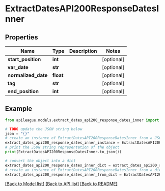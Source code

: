 # ExtractDatesAPI200ResponseDatesInner


## Properties

Name | Type | Description | Notes
------------ | ------------- | ------------- | -------------
**start_position** | **int** |  | [optional] 
**var_date** | **str** |  | [optional] 
**normalized_date** | **float** |  | [optional] 
**tag** | **str** |  | [optional] 
**end_position** | **int** |  | [optional] 

## Example

```python
from apileague.models.extract_dates_api200_response_dates_inner import ExtractDatesAPI200ResponseDatesInner

# TODO update the JSON string below
json = "{}"
# create an instance of ExtractDatesAPI200ResponseDatesInner from a JSON string
extract_dates_api200_response_dates_inner_instance = ExtractDatesAPI200ResponseDatesInner.from_json(json)
# print the JSON string representation of the object
print(ExtractDatesAPI200ResponseDatesInner.to_json())

# convert the object into a dict
extract_dates_api200_response_dates_inner_dict = extract_dates_api200_response_dates_inner_instance.to_dict()
# create an instance of ExtractDatesAPI200ResponseDatesInner from a dict
extract_dates_api200_response_dates_inner_from_dict = ExtractDatesAPI200ResponseDatesInner.from_dict(extract_dates_api200_response_dates_inner_dict)
```
[[Back to Model list]](../README.md#documentation-for-models) [[Back to API list]](../README.md#documentation-for-api-endpoints) [[Back to README]](../README.md)


